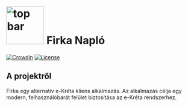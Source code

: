 # <img src="https://etc.qwit.cloud/random" alt="top bar" width="100px"> Firka Napló

[![Crowdin](https://badges.crowdin.net/firka/localized.svg)](https://crowdin.com/project/filc)
[![License](https://img.shields.io/badge/License-AGPL_v3-blue.svg)](LICENSE.md)

## A projektről

Firka egy alternatív e-Kréta kliens alkalmazás. Az alkalmazás célja egy modern, felhasználóbarát felület biztosítása az e-Kréta rendszerhez.